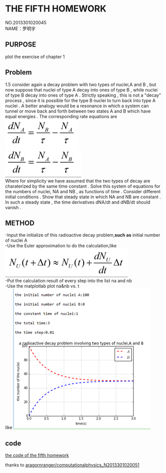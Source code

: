 **THE FIFTH HOMEWORK**
======
NO.2013301020045       
NAME：罗明宇     

**PURPOSE**
------
plot the exercise of chapter 1

**Problem**
-------
1.5 consider again a decay problem with two types of nuclei,A and B , but now suppose that nuclei of type A decay into ones of type B , while nuclei of type B decay into ones of type A . Strictly speaking , this is not a "decay" process , since it is possible for the type B nuclei to turn back into type A nuclei . A better analogy would be a resonance in which a system can tunnel or move back and forth between two states A and B which have equal energies . The corresponding rate equations are       
![x](https://raw.githubusercontent.com/luomingyu/computationalphysics_N2013301020045/code/5th/1.png)     
![x](https://raw.githubusercontent.com/luomingyu/computationalphysics_N2013301020045/code/5th/2.png)      
Where for simplicity we have assumed that the two types of decay are charaterized by the same time constant . Solve this system of equations for the numbers of nuclei, NA and NB , as functions of time .  Consider different initial conditions . Show that steady  state in which NA and NB are constant . In such a steady state , the time derivatives dNA/dt and dNB/dt should vanish .         


**METHOD**
--------------
-Input the initialize of this radioactive decay problem,**such** **as** initial number of nuclei A     
-Use the Euler approximation to do the calculation,like     
![x](https://raw.githubusercontent.com/luomingyu/computationalphysics_N2013301020045/code/4th/3.png)     
-Put the calculation result of every step into the list na and nb     
-Use the matplotlab plot na&nb vs. t     
   like
![x](https://raw.githubusercontent.com/luomingyu/computationalphysics_N2013301020045/code/5th/3.png)      


**code**
-----
[the code of the fifth homework](https://raw.githubusercontent.com/luomingyu/computationalphysics_N2013301020045/code/5th/第五次作业代码.py)

thanks to [aragornranger/computationalphysics_N2013301020051](https://github.com/aragornranger/computationalphysics_N2013301020051)
